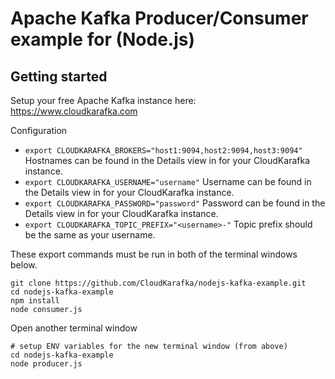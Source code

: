 # Apache Kafka Producer/Consumer example for (Node.js)

## Getting started

Setup your free Apache Kafka instance here: https://www.cloudkarafka.com

Configuration

* `export CLOUDKARAFKA_BROKERS="host1:9094,host2:9094,host3:9094"`
  Hostnames can be found in the Details view in for your CloudKarafka instance.
* `export CLOUDKARAFKA_USERNAME="username"`
  Username can be found in the Details view in for your CloudKarafka instance.
* `export CLOUDKARAFKA_PASSWORD="password"`
  Password can be found in the Details view in for your CloudKarafka instance.
* `export CLOUDKARAFKA_TOPIC_PREFIX="<username>-"`
  Topic prefix should be the same as your username.

These export commands must be run in both of the terminal windows below.

```
git clone https://github.com/CloudKarafka/nodejs-kafka-example.git
cd nodejs-kafka-example
npm install
node consumer.js
```

Open another terminal window
```
# setup ENV variables for the new terminal window (from above)
cd nodejs-kafka-example
node producer.js
```

